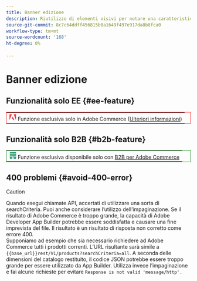 ```yaml
---
title: Banner edizione
description: Riutilizzo di elementi visivi per notare una caratteristica o pagine relative a una specifica edizione
source-git-commit: 8c7c64ddff456815b0a1649f497e917da8b8fca0
workflow-type: tm+mt
source-wordcount: '168'
ht-degree: 0%

---
```


# Banner edizione

## Funzionalità solo EE {#ee-feature}

<table style="border:1px solid red">
<tr><td><img alt="Funzione di Adobe Commerce" src="../assets/adobe-logo.svg" width="20" height="20" /> Funzione esclusiva solo in Adobe Commerce (<a href="https://experienceleague.adobe.com/docs/commerce-admin/user-guides/home.html#product-editions">Ulteriori informazioni</a>)</td></tr>
</table>

## Funzionalità solo B2B {#b2b-feature}

<table style="border:1px solid green">
<tr><td><img alt="Funzione di Adobe Commerce" src="../assets/b2b.svg" width="20" height="20" /> Funzione esclusiva disponibile solo con <a href="https://experienceleague.adobe.com/docs/commerce-admin/user-guides/home.html#product-editions">B2B per Adobe Commerce</a></td></tr>
</table>

## 400 problemi {#avoid-400-error}

>[!CAUTION]
>
>Quando esegui chiamate API, accertati di utilizzare una sorta di searchCriteria. Puoi anche considerare l’utilizzo dell’impaginazione. Se il risultato di Adobe Commerce è troppo grande, la capacità di Adobe Developer App Builder potrebbe essere soddisfatta e causare una fine imprevista del file. Il risultato è un risultato di risposta non corretto come errore 400.\
> Supponiamo ad esempio che sia necessario richiedere ad Adobe Commerce tutti i prodotti correnti. L’URL risultante sarà simile a `{{base_url}}rest/V1/products?searchCriteria=all`. A seconda delle dimensioni del catalogo restituito, il codice JSON potrebbe essere troppo grande per essere utilizzato da App Builder. Utilizza invece l’impaginazione e fai alcune richieste per evitare `Response is not valid 'message/http'.`
